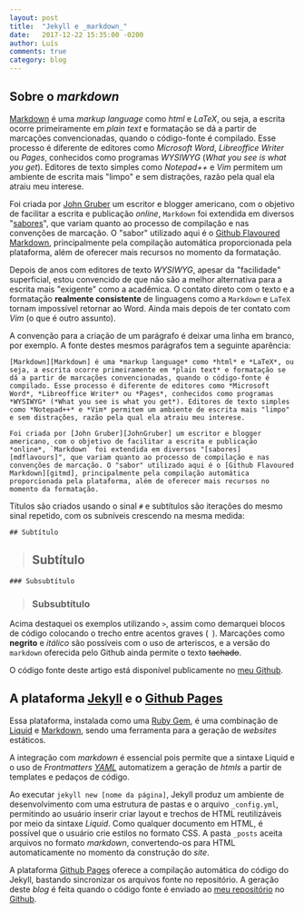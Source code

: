 ```yaml
---
layout: post
title:  "Jekyll e _markdown_"
date:   2017-12-22 15:35:00 -0200
author: Luís
comments: true
category: blog
---
```


[Markdown]:https://daringfireball.net/projects/markdown/
[Jekyll]:https://jekyllrb.com/docs/home
[Liquid]:https://shopify.github.io/liquid/
[YAML]:yaml.org
[RubyGem]:https://en.wikipedia.org/wiki/RubyGems
[GithubPages]:https://pages.github.com
[Github]:https://www.github.com
[MeuGithub]:https://www.github.com/luigi-finando
[JohnGruber]:https://en.wikipedia.org/wiki/John_Gruber
[mdflavours]:https://en.wikipedia.org/wiki/Markdown#Standardization
[gitmd]:https://github.github.com/gfm/
[repothislink]:https://raw.githubusercontent.com/luigi-finando/luigi-finando.github.io/master/_posts/2017-12-21-primeiro-post.markdown

## Sobre o *markdown*

[Markdown][Markdown] é uma *markup language* como *html* e *LaTeX*, ou seja, a escrita ocorre primeiramente em *plain text* e formatação se dá a partir de marcações convencionadas, quando o código-fonte é compilado. Esse processo é diferente de editores como *Microsoft Word*, *Libreoffice Writer* ou *Pages*, conhecidos como programas *WYSIWYG* (*What you see is what you get*). Editores de texto simples como *Notepad++* e *Vim* permitem um ambiente de escrita mais "limpo" e sem distrações, razão pela qual ela atraiu meu interese.

Foi criada por [John Gruber][JohnGruber] um escritor e blogger americano, com o objetivo de facilitar a escrita e publicação *online*, `Markdown` foi extendida em diversos "[sabores][mdflavours]", que variam quanto ao processo de compilação e nas convenções de marcação. O "sabor" utilizado aqui é o [Github Flavoured Markdown][gitmd], principalmente pela compilação automática proporcionada pela plataforma, além de oferecer mais recursos no momento da formatação. 

Depois de anos com editores de texto *WYSIWYG*, apesar da "facilidade" superficial, estou convencido de que não são a melhor alternativa para a escrita mais "exigente" como a acadêmica. O contato direto com o texto e a formatação **realmente consistente** de linguagens como a `Markdown` e `LaTeX` tornam impossível retornar ao Word. Ainda mais depois de ter contato com *Vim* (o que é outro assunto).

A convenção para a criação de um parágrafo é deixar uma linha em branco, por exemplo. A fonte destes mesmos parágrafos tem a seguinte aparência:

```plain-text
[Markdown][Markdown] é uma *markup language* como *html* e *LaTeX*, ou seja, a escrita ocorre primeiramente em *plain text* e formatação se dá a partir de marcações convencionadas, quando o código-fonte é compilado. Esse processo é diferente de editores como *Microsoft Word*, *Libreoffice Writer* ou *Pages*, conhecidos como programas *WYSIWYG* (*What you see is what you get*). Editores de texto simples como *Notepad++* e *Vim* permitem um ambiente de escrita mais "limpo" e sem distrações, razão pela qual ela atraiu meu interese.

Foi criada por [John Gruber][JohnGruber] um escritor e blogger americano, com o objetivo de facilitar a escrita e publicação *online*, `Markdown` foi extendida em diversos "[sabores][mdflavours]", que variam quanto ao processo de compilação e nas convenções de marcação. O "sabor" utilizado aqui é o [Github Flavoured Markdown][gitmd], principalmente pela compilação automática proporcionada pela plataforma, além de oferecer mais recursos no momento da formatação. 
```

Títulos são criados usando o sinal ``#`` e subtítulos são iterações do mesmo sinal repetido, com os subníveis crescendo na mesma medida: 

```plain-text
## Subtítulo
```

> ## Subtítulo

```
### Subsubtítulo
```
> ### Subsubtítulo


Acima destaquei os exemplos utilizando `>`, assim como demarquei blocos de código colocando o trecho entre acentos graves (`` ``). Marcações como **negrito** e *itálico* são possíveis com o uso de arteriscos, e a versão do `markdown` oferecida pelo Github ainda permite o texto ~~tachado~~.

O código fonte deste artigo está disponível publicamente no [meu Github][repothislink].

## A plataforma [Jekyll][Jekyll] e o [Github Pages][GithubPages]

Essa plataforma, instalada como uma [Ruby Gem][RubyGem], é uma combinação de [Liquid][Liquid] e [Markdown][Markdown], sendo uma ferramenta para a geração de *websites* estáticos.

A integração com *markdown* é essencial pois permite que a sintaxe Liquid e o uso de *Frontmatters [YAML][YAML]* automatizem a geração de *htmls* a partir de templates e pedaços de código. 

Ao executar `jekyll new [nome da página]`, Jekyll produz um ambiente de desenvolvimento com uma estrutura de pastas e o arquivo `_config.yml`, permitindo ao usuário inserir criar layout e trechos de HTML reutilizáveis por meio da sintaxe *Liquid*. Como qualquer documento em HTML, é possível que o usuário crie estilos no formato CSS. A pasta `_posts` aceita arquivos no formato *markdown*, convertendo-os para HTML automaticamente no momento da construção do *site*.

A plataforma [Github Pages][GithubPages] oferece a compilação automática do código do Jekyll, bastando sincronizar os arquivos fonte no repositório. A geração deste *blog* é feita quando o código fonte é enviado ao [meu repositório][MeuGithub] no [Github][Github].
